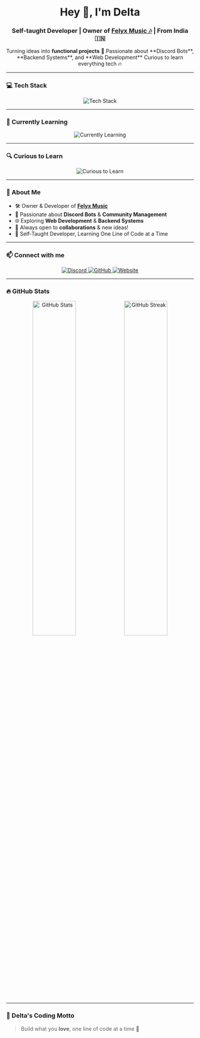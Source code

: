 <h1 align="center">Hey 👋, I'm Delta</h1>
<h3 align="center">Self-taught Developer | Owner of <a href="https://felyxmusic.vercel.app" target="_blank">Felyx Music 🎶</a> | From India 🇮🇳</h3>

<p align="center">
Turning ideas into <strong>functional projects</strong> 🚀  
Passionate about **Discord Bots**, **Backend Systems**, and **Web Development**  
Curious to learn everything tech 🔥
</p>

---

### 💻 Tech Stack
<div align="center">
<img src="https://skillicons.dev/icons?i=js,ts,nodejs,react,nextjs,mongodb,mysql,prisma" alt="Tech Stack" />
</div>

---

### 🌱 Currently Learning
<div align="center">
<img src="https://skillicons.dev/icons?i=typescript,react,nextjs" alt="Currently Learning"/>
</div>

---

### 🔍 Curious to Learn
<div align="center">
<img src="https://skillicons.dev/icons?i=python,c,go,rust,java" alt="Curious to Learn"/>
</div>

---

### 🎯 About Me
- 🛠️ Owner & Developer of **[Felyx Music](https://felyxmusic.vercel.app)**  
- 💪 Passionate about **Discord Bots** & **Community Management**  
- 🌐 Exploring **Web Development** & **Backend Systems**  
- 💬 Always open to **collaborations** & new ideas!  
- 🎯 Self-Taught Developer, Learning One Line of Code at a Time  

---

### 📫 Connect with me
<div align="center">
<a href="https://discord.com/users/1072062695093846057">
<img src="https://img.shields.io/badge/Discord-2d77dc?style=for-the-badge&logo=discord&logoColor=white" alt="Discord" />
</a>
<a href="https://github.com/notdeltaxd">
<img src="https://img.shields.io/badge/GitHub-000000?style=for-the-badge&logo=github&logoColor=white" alt="GitHub" />
</a>
<a href="https://felyxmusic.vercel.app">
<img src="https://img.shields.io/badge/Felyx-2d77dc?style=for-the-badge&logo=vercel&logoColor=white" alt="Website" />
</a>
</div>

---

### 🔥 GitHub Stats
<div align="center">
<img src="https://github-readme-stats.vercel.app/api?username=notdeltaxd&show_icons=true&theme=radical&hide_border=true" alt="GitHub Stats" width="48%"/>
<img src="https://github-readme-streak-stats-phi-opal.vercel.app/?user=notdeltaxd&background=0d1117&currStreakNum=ffffff&sideNums=ffffff&currStreakLabel=ffffff&sideLabels=ffffff&dates=ffffff&fire=2d77dc&ring=2d77dc&locale=en&type=svg&hide_border=true" alt="GitHub Streak" width="48%"/>
</div>

---

### 🧠 Delta's Coding Motto
> Build what you **love**, one line of code at a time 💜
